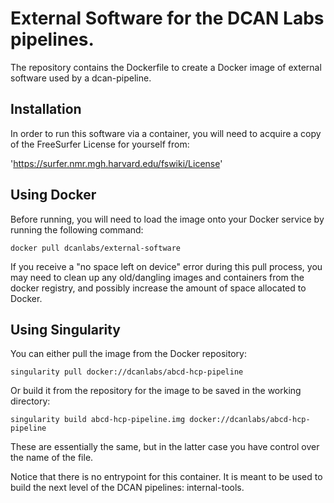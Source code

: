 # External Software for the DCAN Labs pipelines.
The repository contains the Dockerfile to create a Docker image
of external software used by a dcan-pipeline.

## Installation
In order to run this software via a container, you will need to acquire a copy
of the FreeSurfer License for yourself from:

'https://surfer.nmr.mgh.harvard.edu/fswiki/License'


## Using Docker
Before running, you will need to load the image onto your Docker service by
running the following command:
```
docker pull dcanlabs/external-software
```
If you receive a "no space left on device" error during this pull process, you
may need to clean up any old/dangling images and containers from the docker
registry, and possibly increase the amount of space allocated to Docker.

## Using Singularity
You can either pull the image from the Docker repository:
```
singularity pull docker://dcanlabs/abcd-hcp-pipeline
```
Or build it from the repository for the image to be saved in the working
directory:
```
singularity build abcd-hcp-pipeline.img docker://dcanlabs/abcd-hcp-pipeline
```
These are essentially the same, but in the latter case you have control over the
name of the file.

Notice that there is no entrypoint for this container. It is meant to be used to
build the next level of the DCAN pipelines: internal-tools.


